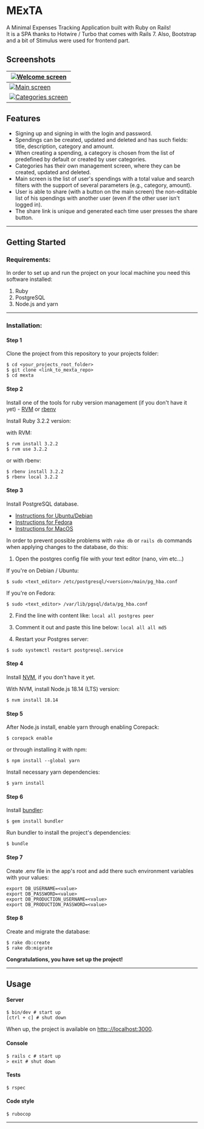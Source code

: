 # **MExTA**

A Minimal Expenses Tracking Application built with Ruby on Rails! \
It is a SPA thanks to Hotwire / Turbo that comes with Rails 7. Also, Bootstrap and a bit of Stimulus were used for frontend part.

## Screenshots

| [![Welcome screen](https://i.postimg.cc/2yK6BQL5/Screenshot-from-2023-11-15-11-40-31.png)](https://postimg.cc/Zv6ZGyck) |
| --- |
| [![Main screen](https://i.postimg.cc/C5H33SSp/Screenshot-from-2023-11-15-11-55-15.png)](https://postimg.cc/4Hy2tCYW) |
| [![Categories screen](https://i.postimg.cc/G2zPV5VS/Screenshot-from-2023-11-15-11-58-03.png)](https://postimg.cc/Ppp882tm) |

## Features

- Signing up and signing in with the login and password.
- Spendings can be created, updated and deleted and has such fields: title, description, category and amount.
- When creating a spending, a category is chosen from the list of predefined by default or created by user categories.
- Categories has their own management screen, where they can be created, updated and deleted.
- Main screen is the list of user's spendings with a total value and search filters with the support of several parameters (e.g., category, amount).
- User is able to share (with a button on the main screen) the non-editable list of his spendings with another user (even if the other user isn't logged in).
- The share link is unique and generated each time user presses the share button.

--------

## Getting Started


### Requirements:

In order to set up and run the project on your local machine you need this
software installed:

1. Ruby
2. PostgreSQL
3. Node.js and yarn

--------

### Installation:

#### Step 1

Clone the project from this repository to your projects folder:

```shell
$ cd <your_projects_root_folder>
$ git clone <link_to_mexta_repo>
$ cd mexta
```

#### Step 2

Install one of the tools for ruby version management (if you don't have it yet) -
[RVM](https://rvm.io/rvm/install) or [rbenv](https://github.com/rbenv/rbenv#installation)

Install Ruby 3.2.2 version:

with RVM:

```shell
$ rvm install 3.2.2
$ rvm use 3.2.2
```

or with rbenv:

```shell
$ rbenv install 3.2.2
$ rbenv local 3.2.2
```

#### Step 3

Install PostgreSQL database.

- [Instructions for Ubuntu/Debian](https://www.digitalocean.com/community/tutorials/how-to-install-postgresql-on-ubuntu-22-04-quickstart)
- [Instructions for Fedora](https://docs.fedoraproject.org/en-US/quick-docs/postgresql/)
- [Instructions for MacOS](https://sqlpad.io/tutorial/postgres-mac-installation)

In order to prevent possible problems with `rake db` or `rails db` commands
when applying changes to the database, do this:

1. Open the postgres config file with your text editor (nano, vim etc...)

If you're on Debian / Ubuntu:
```shell
$ sudo <text_editor> /etc/postgresql/<version>/main/pg_hba.conf
```

If you're on Fedora:
```shell
$ sudo <text_editor> /var/lib/pgsql/data/pg_hba.conf
```

2. Find the line with content like: `local all postgres peer`

3. Comment it out and paste this line below: `local all all md5`

4. Restart your Postgres server:

```shell
$ sudo systemctl restart postgresql.service
```

#### Step 4

Install [NVM](https://github.com/nvm-sh/nvm#installing-and-updating),
if you don't have it yet.

With NVM, install Node.js 18.14 (LTS) version:

```shell
$ nvm install 18.14
```

#### Step 5

After Node.js install, enable yarn through enabling Corepack:

```shell
$ corepack enable
```

or through installing it with npm:

```shell
$ npm install --global yarn
```

Install necessary yarn dependencies:

```shell
$ yarn install
```

#### Step 6

Install [bundler](https://bundler.io/):

```shell
$ gem install bundler
```

Run bundler to install the project's dependencies:

```shell
$ bundle
```

#### Step 7

Create .env file in the app's root and add there such environment variables with your values:

```shell
export DB_USERNAME=<value>
export DB_PASSWORD=<value>
export DB_PRODUCTION_USERNAME=<value>
export DB_PRODUCTION_PASSWORD=<value>
```

#### Step 8

Create and migrate the database:

```shell
$ rake db:create
$ rake db:migrate
```

**Congratulations, you have set up the project!**

--------

## Usage

#### Server

```shell
$ bin/dev # start up
[ctrl + c] # shut down
```

When up, the project is available on
[http:://localhost:3000](http:://localhost:3000).

#### Console

```shell
$ rails c # start up
> exit # shut down
```

#### Tests

```shell
$ rspec
```

#### Code style

```shell
$ rubocop
```

---------------
